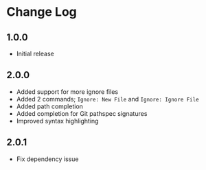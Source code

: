 # Change Log

## 1.0.0

- Initial release

## 2.0.0

- Added support for more ignore files
- Added 2 commands; `Ignore: New File` and `Ignore: Ignore File`
- Added path completion
- Added completion for Git pathspec signatures
- Improved syntax highlighting

## 2.0.1

- Fix dependency issue
